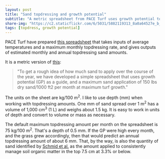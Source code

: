 ```yaml
---
layout: post
title: "Sand topdressing and growth potential"
subtitle: "A metric spreadsheet from PACE Turf uses growth potential to estimate topdressing rates"
share-img: "https://c2.staticflickr.com/6/5031/5882119313_8a0a64527e_b_d.jpg"
tags: [topdress, growth potential]
---
```


PACE Turf have prepared [this spreadsheet](https://www.paceturf.org/PTRI/Documents/Sand_GP_1_metric.xls) that takes inputs of average temperatures and a maximum monthly topdressing rate, and gives outputs of estimated monthly and annual topdressing sand amounts.

It is a metric version of [this](http://www.asianturfgrass.com/2017-08-20-topdress-and-growth-potential/):

> "To get a rough idea of how much sand to apply over the course of the year, we have developed a simple spreadsheet that uses growth potential (GP) as a guide, and a maximum sand application of 150 lbs dry sand/1000 ft2 per month at maximum turf growth."

The units on the sheet are kg/100 m<sup>2</sup>. I like to use depth (mm) when working with topdressing amounts. One mm of sand spread over 1 m<sup>2</sup> has a volume of 1,000 cm<sup>3</sup> (1 L) and weighs about 1.5 kg. It is easy to work in units of depth and convert to volume or mass as necessary. 

The default maximum topdressing amount per month on the spreadsheet is 75 kg/100 m<sup>2</sup>. That's a depth of 0.5 mm. If the GP were high every month, and the grass grew accordingly, then that would predict an annual topdressing amount of about 6 mm. That, by the way, is also the quantity of sand identified by [Schmid et al.](http://dx.doi.org/10.2134/ATS-2014-0031-BR) as the amount applied to consistently manage soil organic matter in the top 7.5 cm at 3.3% or below. 
